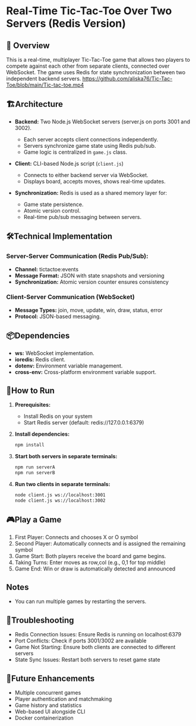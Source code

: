 # Real-Time Tic-Tac-Toe Over Two Servers (Redis Version)

## 🎯 Overview
This is a real-time, multiplayer Tic-Tac-Toe game that allows two players to compete against each other from separate clients, connected over WebSocket. The game uses Redis for state synchronization between two independent backend servers.
https://github.com/aliska76/Tic-Tac-Toe/blob/main/Tic-tac-toe.mp4

## 🏗️Architecture

- **Backend:** Two Node.js WebSocket servers (server.js on ports 3001 and 3002).
    - Each server accepts client connections independently.
    - Servers synchronize game state using Redis pub/sub.
    - Game logic is centralized in `game.js` class.

- **Client:** CLI-based Node.js script (`client.js`)
    - Connects to either backend server via WebSocket.
    - Displays board, accepts moves, shows real-time updates.

- **Synchronization:** Redis is used as a shared memory layer for:
    - Game state persistence.
    - Atomic version control.
    - Real-time pub/sub messaging between servers.


## 🛠️Technical Implementation
### Server-Server Communication (Redis Pub/Sub):
- **Channel:** tictactoe:events
- **Message Format:** JSON with state snapshots and versioning
- **Synchronization:** Atomic version counter ensures consistency

### Client-Server Communication (WebSocket)
- **Message Types:** join, move, update, win, draw, status, error
- **Protocol:** JSON-based messaging.

## 📦Dependencies
- **ws:** WebSocket implementation.
- **ioredis:** Redis client.
- **dotenv:** Environment variable management.
- **cross-env:** Cross-platform environment variable support.

## 🚀How to Run

1. **Prerequisites:**
    - Install Redis on your system
    - Start Redis server (default: redis://127.0.0.1:6379)

2. **Install dependencies:**
    ```bash
    npm install
    ```

3. **Start both servers in separate terminals:**
    ```bash
    npm run serverA
    npm run serverB
    ```

4. **Run two clients in separate terminals:**
    ```bash
    node client.js ws://localhost:3001
    node client.js ws://localhost:3002
    ```

## 🎮Play a Game
1. First Player: Connects and chooses X or O symbol
2. Second Player: Automatically connects and is assigned the remaining symbol
3. Game Start: Both players receive the board and game begins.
4. Taking Turns: Enter moves as row,col (e.g., 0,1 for top middle)
5. Game End: Win or draw is automatically detected and announced

## Notes

- You can run multiple games by restarting the servers.

## 🐛Troubleshooting
- Redis Connection Issues: Ensure Redis is running on localhost:6379
- Port Conflicts: Check if ports 3001/3002 are available
- Game Not Starting: Ensure both clients are connected to different servers
- State Sync Issues: Restart both servers to reset game state

## 📝Future Enhancements
- Multiple concurrent games
- Player authentication and matchmaking
- Game history and statistics
- Web-based UI alongside CLI
- Docker containerization
